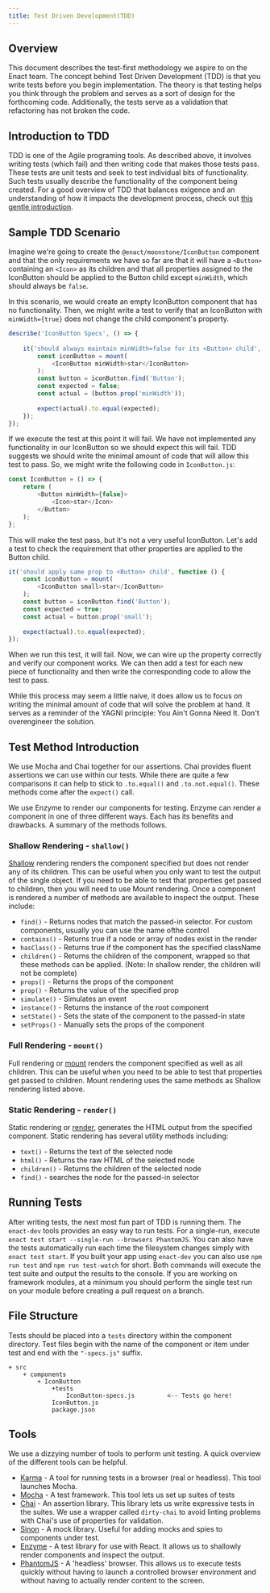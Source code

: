 ```yaml
---
title: Test Driven Development(TDD)
---
```


## Overview

This document describes the test-first methodology we aspire to on the Enact team.  The concept behind Test Driven
Development (TDD) is that you write tests before you begin implementation.  The theory is that testing helps you think
through the problem and serves as a sort of design for the forthcoming code.  Additionally, the tests serve as a validation
that refactoring has not broken the code.

## Introduction to TDD

TDD is one of the Agile programing tools. As described above, it involves writing tests (which fail) and then writing code
that makes those tests pass.  These tests are unit tests and seek to test individual bits of functionality.  Such tests
usually describe the functionality of the component being created. For a good overview of TDD that balances exigence and
an understanding of how it impacts the development process, check out [this gentle introduction](http://jrsinclair.com/articles/2016/one-weird-trick-that-will-change-the-way-you-code-forever-javascript-tdd/).

## Sample TDD Scenario

Imagine we're going to create the `@enact/moonstone/IconButton` component and that the only requirements we have so far
are that it will have a `<Button>` containing an `<Icon>` as its children and that all properties assigned to the IconButton
should be applied to the Button child except `minWidth`, which should always be `false`.

In this scenario, we would create an empty IconButton component that has no functionality.  Then, we might write a test to
verify that an IconButton with `minWidth={true}` does not change the child component's property.

```js
describe('IconButton Specs', () => {
	
	it('should always maintain minWidth=false for its <Button> child', function () {
		const iconButton = mount(
			<IconButton minWidth>star</IconButton>
		);
		const button = iconButton.find('Button');
		const expected = false;
		const actual = (button.prop('minWidth'));
	
		expect(actual).to.equal(expected);
	});
});
```

If we execute the test at this point it will fail.  We have not implemented any functionality in our IconButton so we
should expect this will fail.  TDD suggests we should write the minimal amount of code that will allow this test to pass.
So, we might write the following code in `IconButton.js`:

```js
const IconButton = () => {
	return (
		<Button minWidth={false}>
			<Icon>star</Icon>
		</Button>
	);
};
```

This will make the test pass, but it's not a very useful IconButton.  Let's add a test to check the requirement that other
properties are applied to the Button child.

```js
it('should apply same prop to <Button> child', function () {
	const iconButton = mount(
		<IconButton small>star</IconButton>
	);
	const button = iconButton.find('Button');
	const expected = true;
	const actual = button.prop('small');
	
	expect(actual).to.equal(expected);
});
```

When we run this test, it will fail.  Now, we can wire up the property correctly and verify our component works.  We can
then add a test for each new piece of functionality and then write the corresponding code to allow the test to pass.

While this process may seem a little naive, it does allow us to focus on writing the minimal amount of code that will solve
the problem at hand.  It serves as a reminder of the YAGNI principle: You Ain't Gonna Need It.  Don't overengineer the
solution.

## Test Method Introduction

We use Mocha and Chai together for our assertions. Chai provides fluent assertions we can use within our tests. While
there are quite a few comparisons it can help to stick to `.to.equal()` and `.to.not.equal()`.  These methods come after
the `expect()` call.

We use Enzyme to render our components for testing. Enzyme can render a component in one of three different ways.  Each
has its benefits and drawbacks.  A summary of the methods follows.

### Shallow Rendering - `shallow()`

[Shallow](https://github.com/airbnb/enzyme/blob/master/docs/api/shallow.md) rendering renders the component specified but does not render any of its children.  This can be useful when you
only want to test the output of the single object.  If you need to be able to test that properties get passed to children,
then you will need to use Mount rendering.  Once a component is rendered a number of methods are available to inspect the
output.  These include:

*   `find()` - Returns nodes that match the passed-in selector.  For custom components, usually you can use the name ofthe control
*   `contains()` - Returns true if a node or array of nodes exist in the render
*   `hasClass()` - Returns true if the component has the specified className
*   `children()` - Returns the children of the component, wrapped so that these methods can be applied. (Note: In shallow render, the children will not be complete)
*   `props()` - Returns the props of the component
*   `prop()` - Returns the value of the specified prop
*   `simulate()` - Simulates an event
*   `instance()` - Returns the instance of the root component
*   `setState()` - Sets the state of the component to the passed-in state
*   `setProps()` - Manually sets the props of the component

### Full Rendering - `mount()`

Full rendering or [mount](https://github.com/airbnb/enzyme/blob/master/docs/api/mount.md) renders the component specified as well as all children.  This can be useful when you need to be able to
test that properties get passed to children. Mount rendering uses the same methods as Shallow rendering listed above.

### Static Rendering - `render()`

Static rendering or [render](https://github.com/airbnb/enzyme/blob/master/docs/api/render.md), generates the HTML output from the specified component.  Static rendering has several utility methods including:

*   `text()` - Returns the text of the selected node
*   `html()` - Returns the raw HTML of the selected node
*   `children()` - Returns the children of the selected node
*   `find()` - searches the node for the passed-in selector

## Running Tests

After writing tests, the next most fun part of TDD is running them. The `enact-dev` tools provides an easy way to run tests.
For a single-run, execute `enact test start --single-run --browsers PhantomJS`.  You can also have the tests automatically
run each time the filesystem changes simply with `enact test start`. If you built your app using `enact-dev` you can also use 
`npm run test` and `npm run test-watch` for short. Both commands will execute the test suite and output
the results to the console.  If you are working on framework modules, at a minimum you should perform the single test run
on your module before creating a pull request on a branch.

## File Structure

Tests should be placed into a `tests` directory within the component directory.  Test files begin with the name of the
component or item under test and end with the `"-specs.js"` suffix.

	+ src
		+ components
			+ IconButton
				+tests
					IconButton-specs.js			<-- Tests go here!
				IconButton.js
				package.json

## Tools

We use a dizzying number of tools to perform unit testing.  A quick overview of the different tools can be helpful.

*   [Karma](https://karma-runner.github.io/1.0/index.html) - A tool for running tests in a browser (real or headless).  This tool launches Mocha.
*   [Mocha](https://mochajs.org/) - A test framework.  This tool lets us set up suites of tests
*   [Chai](http://chaijs.com/) - An assertion library.  This library lets us write expressive tests in the suites.  We use a wrapper called `dirty-chai` to avoid linting problems with Chai's use of properties for validation.
*   [Sinon](http://sinonjs.org/) - A mock library.  Useful for adding mocks and spies to components under test.
*   [Enzyme](http://airbnb.io/enzyme/) - A test library for use with React.  It allows us to shallowly render components and inspect the output.
*   [PhantomJS](http://phantomjs.org/) - A 'headless' browser.  This allows us to execute tests quickly without having to launch a controlled browser environment and without having to actually render content to the screen.